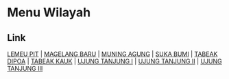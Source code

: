 # Menu Wilayah

## Link

[LEMEU PIT](https://github.com/gigit-pemilu/pemilu-2024-17-bengkulu/tree/main/pileg-dpr/hitung-suara/sub/17-bengkulu/sub/07-lebong/sub/08-lebong-sakti/sub/2006-lemeu-pit)
 | 
[MAGELANG BARU](https://github.com/gigit-pemilu/pemilu-2024-17-bengkulu/tree/main/pileg-dpr/hitung-suara/sub/17-bengkulu/sub/07-lebong/sub/08-lebong-sakti/sub/2005-magelang-baru)
 | 
[MUNING AGUNG](https://github.com/gigit-pemilu/pemilu-2024-17-bengkulu/tree/main/pileg-dpr/hitung-suara/sub/17-bengkulu/sub/07-lebong/sub/08-lebong-sakti/sub/2002-muning-agung)
 | 
[SUKA BUMI](https://github.com/gigit-pemilu/pemilu-2024-17-bengkulu/tree/main/pileg-dpr/hitung-suara/sub/17-bengkulu/sub/07-lebong/sub/08-lebong-sakti/sub/2009-suka-bumi)
 | 
[TABEAK DIPOA](https://github.com/gigit-pemilu/pemilu-2024-17-bengkulu/tree/main/pileg-dpr/hitung-suara/sub/17-bengkulu/sub/07-lebong/sub/08-lebong-sakti/sub/2008-tabeak-dipoa)
 | 
[TABEAK KAUK](https://github.com/gigit-pemilu/pemilu-2024-17-bengkulu/tree/main/pileg-dpr/hitung-suara/sub/17-bengkulu/sub/07-lebong/sub/08-lebong-sakti/sub/2007-tabeak-kauk)
 | 
[UJUNG TANJUNG I](https://github.com/gigit-pemilu/pemilu-2024-17-bengkulu/tree/main/pileg-dpr/hitung-suara/sub/17-bengkulu/sub/07-lebong/sub/08-lebong-sakti/sub/2001-ujung-tanjung-i)
 | 
[UJUNG TANJUNG II](https://github.com/gigit-pemilu/pemilu-2024-17-bengkulu/tree/main/pileg-dpr/hitung-suara/sub/17-bengkulu/sub/07-lebong/sub/08-lebong-sakti/sub/2003-ujung-tanjung-ii)
 | 
[UJUNG TANJUNG III](https://github.com/gigit-pemilu/pemilu-2024-17-bengkulu/tree/main/pileg-dpr/hitung-suara/sub/17-bengkulu/sub/07-lebong/sub/08-lebong-sakti/sub/2004-ujung-tanjung-iii)

